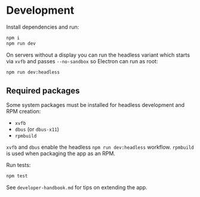 # Development

Install dependencies and run:

```bash
npm i
npm run dev
```

On servers without a display you can run the headless variant which starts via `xvfb` and passes `--no-sandbox` so Electron can run as root:

```bash
npm run dev:headless
```

## Required packages

Some system packages must be installed for headless development and RPM creation:

- `xvfb`
- `dbus` (or `dbus-x11`)
- `rpmbuild`

`xvfb` and `dbus` enable the headless `npm run dev:headless` workflow. `rpmbuild` is used when packaging the app as an RPM.

Run tests:

```bash
npm test
```

See `developer-handbook.md` for tips on extending the app.
